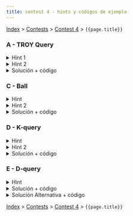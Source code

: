 ```yaml
---
title: contest 4 - hints y códigos de ejemplo
---
```


[Index](../index) > [Contests](../contests) > [Contest 4](../contests#contest-4) > ```{{page.title}}```

### A - TROY Query
<details> 
  <summary>Hint 1</summary>
  Dada una celda (x,y), si yo quiero <strong>mantener</strong> el signo de la celda necesito:
  <ol>
    <li>multiplicar la fila <strong>x</strong> y la columna <strong>y</strong> por -1 ambas una cantidad <strong>PAR</strong> de veces, o bien</li>
    <li>multiplicar la fila <strong>x</strong> y la columna <strong>y</strong> por -1 ambas una cantidad <strong>IMPAR</strong> de veces</li>
  </ol>
  De igual manera, si yo quiero <strong>invertir</strong> el signo de la celda necesito:
  <ol>
    <li>multiplicar por -1 la fila <strong>x</strong> una cantidad <strong>PAR</strong> y la columna <strong>y</strong> una cantidad <strong>IMPAR</strong>, o bien</li>
    <li>multiplicar por -1 la fila <strong>x</strong> una cantidad <strong>IMPAR</strong> y la columna <strong>y</strong> una cantidad <strong>PAR</strong></li>
  </ol>
</details>
<details> 
  <summary>Hint 2</summary>
  Por cada fila y por cada columna hay 2 posibilidades, mulplicarla por -1 ya sea una cantidad <strong>PAR</strong> o bien una cantidad <strong>IMPAR</strong> de veces. Cada vez que nos dan información sobre una celda (x,y), esto tiene como efecto que ciertas posibilidades quedan <strong>amarradas</strong> ("si A ocurre entonces B ocurre"). Lo que jamás debería pasar es que las dos posibilidades para una misma fila o columna queden amarradas (una columna no puede ser par e impar simultáneamente, por ejemplo).
</details>
<details> 
  <summary>Solución + código</summary>
  Simplemente usamos un UnionFind para fusionar las posibilidades de las filas y columnas a medida que nos van dando información sobre las celdas. Conceptualmente, si dos posibilidades pertenecen al mismo conjunto significa que ambas posibilidades están amarradas (si una posibilidad ocurre entonces todas las demás posibilidades en el mismo conjunto deben ocurrir también). Si en algún punto se da que una misma fila o columna debe ser par e impar simultáneamente, esto genera una contradicción lógica y por tanto de ahí en adelante ya no se puede. Para lidiar con los valores gigantes simplemente los mapeamos a un rango compacto usando por ejemplo un unordered_map. <a href="https://github.com/PabloMessina/Competitive-Programming-Material/blob/master/Solved%20problems/Codeforces/gym_100570D_TROYQuery.cpp">Código de ejemplo</a>
</details>

### C - Ball

<details> 
  <summary>Hint</summary>
  Puede ser útil pensar en cada persona como un punto en el plano (beauty, intellect) que ademas tiene un valor asociado (su richness).
</details>
<details> 
  <summary>Hint 2</summary>
  Otra forma de ver si una persona P se suicida es: Sea r_max la riqueza maxima de las personas con beauty e intellect mayores a P. ¿Es r_max mayor a la riqueza de P?

  ¿Como hacer esa consulta por rango de forma eficiente?
</details>
<details> 
<details> 
  <summary>Hint 3</summary>
  Puede ser util hacer sweep line, similar al problema "Fundraising" del contest pasado.
</details>
  <summary>Solución + código</summary>
  <p>
  Ordenar los puntos segun su beauty de derecha a izquierda (e intellect de abajo para arriba si tienen igual beauty). Ademas comprimir el espacio en la dimension intellect.
  </p>
  <p>
  Luego, hacer sweep line sobre los puntos ordenados. Mantener un SegmentTree o FenwickTree que va a guardar el richness de los puntos que ya hemos procesado, y un contador global para contar cuantas personas se suicidan. 
  </p>
  <p>
  Cada vez que procesamos un punto, preguntamos por el maximo en richness de los puntos que tienen un intellect mayor. Si es mayor al intellect del punto que estamos procesando, aumentar el contador global en 1. Luego actualizar el Fenwick Tree o Segment Tree con el punto actual.
  </p>
  <a href="https://github.com/ProgramacionCompetitivaPUC/IIC2553-2019-2/blob/master/code_samples/contest4/C_Ball.cpp">Código de ejemplo</a>
</details>

### D - K-query

<details> 
  <summary>Hint</summary>
  Puede ser util leer todas las queries, ordenarlas de alguna forma, resolverlas en ese orden, y luego responderlas todas al final.
</details>
<details> 
  <summary>Hint 2</summary>
  Tambien es util comenzar con un arreglo "vacio" e ir rellenandolo de alguna forma a medida que respondemos queries.
</details>
<details> 
  <summary>Solución + código</summary>
  <p>
  Sea A un arreglo de 1s y 0s de largo n, inicialmente lleno de 0s. Sea B un arreglo de tuplas de la forma (a_i,i), ordenados decrecientemente segun el primer elemento (a_i). Sea C un arreglo de queries de la forma (i,j,k), ordenadas decrecientemente segun el tercer elemento (k).
  </p>
  <p>
  Para responder una query de la forma (i,j,k), lo que podemos hacer es iterar sobre B mientras a_i sea mayor a k. Por cada elemento (a_i,i) de B, sumarle 1 a A[i]. Luego podemos consultar la suma por rango de A[i:j] para obtener la respuesta.
  </p>
  <p>
  Una vez que respondemos una query (i,j,k), para responder la siguiente query (i',j',k') no necesitamos iterar desde el comienzo de B, sino que podemos continuar desde donde quedamos en la query anterior (porque sabemos que k' es menor a k).
  </p>
  <p>
  Para poder realizar las sumas por rango de manera eficiente hay que usar un SegmentTree o FenwickTree.
  </p>
  <a href="https://github.com/ProgramacionCompetitivaPUC/IIC2553-2019-2/blob/master/code_samples/contest4/D_K_Query.cpp">Código de ejemplo</a>
</details>

### E - D-query
<details> 
  <summary>Hint</summary>
  Piensa en una forma de ordenar las queries, de tal manera que al ir iterando sobre ellas puedas ir actualizando una estructura de datos que te permita contar cuántos números están activos (teniendo cuidado de nunca activar números duplicados simultáneamente).
</details>
<details> 
  <summary>Solución + código</summary>
  Lo que hacemos es ordenar las queries (L,R) de forma creciente en R. Además, creamos un fenwick tree de tamaño N en el cual vamos trackeando con 0s y 1s los números del arreglo actualmente activos (inicialmente partimos con puros 0s, i.e. ningún número activo). Luego vamos iterando sobre las queries (crecientes en R) y para cada query hacemos avanzar un puntero r hasta alcanzar el R actual, y en cada paso activamos el número r-ésimo (sumamos 1 en la posición r-ésima del fenwick tree, indicando que el número r-ésimo está activo), <strong>PERO</strong> si el número r-ésimo ya estaba activo en una posición anterior, lo desactivamos (sumamos -1 en su posición anterior). De esta manera si un número está duplicado, siempre mantenemos activa la posición más a la derecha en la que aparece. Con eso logramos que se cumpla la invariante de que de todos los distintos números dentro del intervalo [1,R] estén activados en sus respectivas posiciones más a la derecha (dentro de [1,R]), y todo el resto está desactivado. Luego, para saber cuántos números distintos hay consultamos al fenwick tree la suma acumulada de 1s en el intervalo [L,R]. <a href="https://github.com/PabloMessina/Competitive-Programming-Material/blob/master/Solved%20problems/SPOJ/DQUERY_D-query.cpp">Código de ejemplo</a>
</details>
<details> 
  <summary>Solución Alternativa + código</summary>
  El problema se puede hacer trivialmente también aplicando el <a href="../resources/sqrtdecomp">algoritmo de MO</a>. <a href="https://github.com/PabloMessina/Competitive-Programming-Material/blob/master/Solved%20problems/SPOJ/DQUERY_D-query_v2.cpp">Código de ejemplo</a>
</details>


<!-- <details> 
  <summary>Hint</summary>   
</details>
<details> 
  <summary>Solución + código</summary>
  <a href="">Código de ejemplo</a>
</details> -->

[Index](../index) > [Contests](../contests) > [Contest 4](../contests#contest-4) > ```{{page.title}}```
